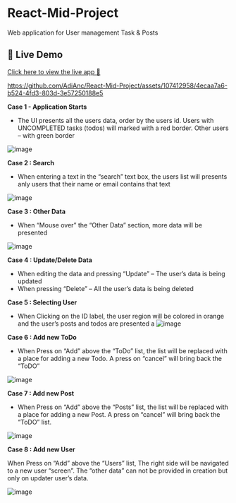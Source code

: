 # React-Mid-Project
Web application for User management Task &amp; Posts

## 🔗 Live Demo  
[Click here to view the live app 🚀](https://userstask-gg0vdg3j0-adi-ancelovits-projects.vercel.app)


https://github.com/AdiAnc/React-Mid-Project/assets/107412958/4ecaa7a6-b524-4fd3-803d-3e57250188e5



**Case 1 - Application Starts**

- The UI presents all the users data, order by the users id. Users with UNCOMPLETED tasks
(todos) will marked with a red border. Other users – with green border

![image](https://github.com/AdiAnc/React-Mid-Project/assets/107412958/64b3b8de-c5f6-40f8-bf9d-6580d1581741)


**Case 2 : Search**

- When entering a text in the “search” text box, the users list will presents anly users that their name or
email contains that text

![image](https://github.com/AdiAnc/React-Mid-Project/assets/107412958/ea71bf76-5766-4755-bf20-f1bae7e09ce5)


**Case 3 : Other Data**

 - When “Mouse over” the “Other Data” section, more data will be presented

![image](https://github.com/AdiAnc/React-Mid-Project/assets/107412958/01a1159a-49cd-461a-ac9f-92ad8f984193)

**Case 4 : Update/Delete Data**

- When editing the data and pressing “Update” – The user’s data is being updated
- When pressing “Delete” – All the user’s data is being deleted

  
**Case 5 : Selecting User**

 - When Clicking on the ID label, the user region will be colored in orange and the user’s posts and todos
are presented a
![image](https://github.com/AdiAnc/React-Mid-Project/assets/107412958/82b667d9-035d-4702-9481-287c4594cfb9)

**Case 6 : Add new ToDo**

- When Press on “Add” above the “ToDo” list, the list will be replaced with a place for adding a new
Todo. A press on “cancel” will bring back the “ToDO”

![image](https://github.com/AdiAnc/React-Mid-Project/assets/107412958/9b54f033-7a43-4c54-8fff-e8c0843d41f7)


**Case 7 : Add new Post**
- When Press on “Add” above the “Posts” list, the list will be replaced with a place for adding a new Post. 
A press on “cancel” will bring back the “ToDO” list.

![image](https://github.com/AdiAnc/React-Mid-Project/assets/107412958/2abfcbf6-15b7-43d3-b342-63672d20b6ed)

**Case 8 : Add new User**

 When Press on “Add” above the “Users” list, The right side will be navigated to a new user “screen”. 
The “other data” can not be provided in creation but only on updater user’s data.

![image](https://github.com/AdiAnc/React-Mid-Project/assets/107412958/ffa2312f-e3d6-41b5-b161-497b047a0a2a)

